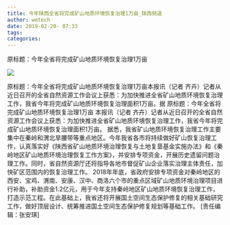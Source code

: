 ```yaml
---
title: 今年陕西全省将完成矿山地质环境恢复治理1万亩_陕西频道
author: wetech
date: 2019-02-20- 07:33
tags: 
categories: 
---
```

原标题：今年全省将完成矿山地质环境恢复治理1万亩
<!-- more -->
                
<img align="center" border="0" src="http://p2.ifengimg.com/a/2016/0810/204c433878d5cf9size1_w16_h16.png" />
                
            
原标题：今年全省将完成矿山地质环境恢复治理1万亩本报讯（记者 齐卉）记者从近日召开的全省自然资源工作会议上获悉：为加快推进全省矿山地质环境恢复治理工作，我省今年将完成矿山地质环境恢复治理面积1万亩。据
原标题：今年全省将完成矿山地质环境恢复治理1万亩
本报讯（记者 齐卉）记者从近日召开的全省自然资源工作会议上获悉：为加快推进全省矿山地质环境恢复治理工作，我省今年将完成矿山地质环境恢复治理面积1万亩。
据悉，我省矿山地质环境恢复治理工作主要集中在秦岭和渭北旱腰带等重点地区。今年我省各市将持续做好矿山恢复治理工作，认真落实好《陕西省矿山地质环境治理恢复与土地复垦基金实施办法》和《秦岭地区矿山地质环境治理恢复工作方案》，并安排专项资金，开展历史遗留问题治理工作。同时，省自然资源厅还将指导各地市督促矿山企业落实治理主体责任，加快矿区范围内的恢复治理工作。
2018年年底，省政府安排专项资金对秦岭地区的西安、宝鸡、渭南、安康、汉中、商洛六个市的重点区域矿山地质环境治理项目进行补助，补助资金1.2亿元，用于今年支持秦岭地区矿山地质环境恢复治理工作，打造示范工程。在此基础上，我省还将开展国土空间生态保护修复的相关基础研究工作，做好顶层设计、统筹推进国土空间生态保护修复规划等基础工作。
[责任编辑：张安琪]
            
